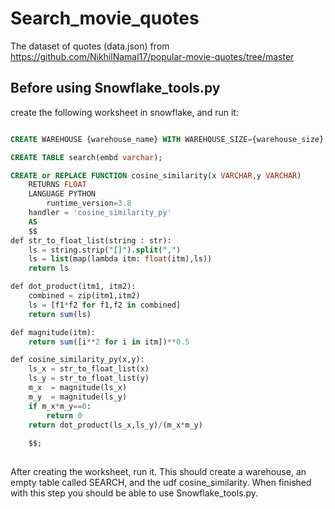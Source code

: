 # Search_movie_quotes
The dataset of quotes (data.json) from https://github.com/NikhilNamal17/popular-movie-quotes/tree/master

## Before using  Snowflake_tools.py
create the following worksheet in snowflake, and run it:

```SQL

CREATE WAREHOUSE {warehouse_name} WITH WAREHOUSE_SIZE={warehouse_size};{Database}.{SCHEMA}.EMBEDDINGS

CREATE TABLE search(embd varchar);

CREATE or REPLACE FUNCTION cosine_similarity(x VARCHAR,y VARCHAR)
    RETURNS FLOAT
    LANGUAGE PYTHON
        runtime_version=3.8
    handler = 'cosine_similarity_py'
    AS
    $$
def str_to_float_list(string : str):
    ls = string.strip("[]").split(",")
    ls = list(map(lambda itm: float(itm),ls))
    return ls

def dot_product(itm1, itm2):
    combined = zip(itm1,itm2)
    ls = [f1*f2 for f1,f2 in combined]
    return sum(ls)

def magnitude(itm):
    return sum([i**2 for i in itm])**0.5

def cosine_similarity_py(x,y):
    ls_x = str_to_float_list(x)
    ls_y = str_to_float_list(y)
    m_x  = magnitude(ls_x)
    m_y  = magnitude(ls_y)
    if m_x*m_y==0:
        return 0
    return dot_product(ls_x,ls_y)/(m_x*m_y)
    
    $$;
    
```
After creating the worksheet, run it. This should create a warehouse, an empty table called SEARCH, and the udf cosine_similarity. When finished with this step you should be able to use Snowflake_tools.py.
